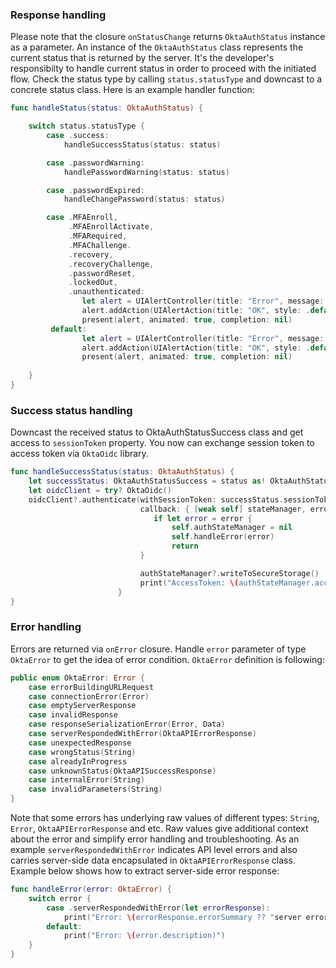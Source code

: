 ### Response handling

Please note that the closure `onStatusChange` returns `OktaAuthStatus` instance as a parameter. An instance of the `OktaAuthStatus` class represents the current status that is returned by the server. It's the developer's responsibilty to handle current status in order to proceed with the initiated flow. Check the status type by calling `status.statusType` and downcast to a concrete status class. Here is an example handler function:

```swift
func handleStatus(status: OktaAuthStatus) {

    switch status.statusType {
        case .success:
            handleSuccessStatus(status: status)

        case .passwordWarning:
            handlePasswordWarning(status: status)

        case .passwordExpired:
            handleChangePassword(status: status)

        case .MFAEnroll,
             .MFAEnrollActivate,
             .MFARequired,
             .MFAChallenge.
             .recovery,
             .recoveryChallenge,
             .passwordReset,
             .lockedOut,
             .unauthenticated:
                let alert = UIAlertController(title: "Error", message: "Not implemented", preferredStyle: .alert)
                alert.addAction(UIAlertAction(title: "OK", style: .default, handler: nil))
                present(alert, animated: true, completion: nil)
         default:
                let alert = UIAlertController(title: "Error", message: "Unknown status - \(status.statusType.rawValue)", preferredStyle: .alert)
                alert.addAction(UIAlertAction(title: "OK", style: .default, handler: nil))
                present(alert, animated: true, completion: nil)
             
    }
}
```

### Success status handling

Downcast the received status to OktaAuthStatusSuccess class and get access to `sessionToken` property. You now can exchange session token to access token via `OktaOidc` library.

```swift
func handleSuccessStatus(status: OktaAuthStatus) {
    let successStatus: OktaAuthStatusSuccess = status as! OktaAuthStatusSuccess
    let oidcClient = try? OktaOidc()
    oidcClient?.authenticate(withSessionToken: successStatus.sessionToken!,
                             callback: { [weak self] stateManager, error in
                                if let error = error {
                                    self.authStateManager = nil
                                    self.handleError(error)
                                    return
                             }

                             authStateManager?.writeToSecureStorage()
                             print("AccessToken: \(authStateManager.accessToken)")
                        }
}
```

### Error handling

Errors are returned via `onError` closure. Handle `error` parameter of type `OktaError` to get the idea of error condition. `OktaError` definition is following:

```swift
public enum OktaError: Error {
    case errorBuildingURLRequest
    case connectionError(Error)
    case emptyServerResponse
    case invalidResponse
    case responseSerializationError(Error, Data)
    case serverRespondedWithError(OktaAPIErrorResponse)
    case unexpectedResponse
    case wrongStatus(String)
    case alreadyInProgress
    case unknownStatus(OktaAPISuccessResponse)
    case internalError(String)
    case invalidParameters(String)
}
```
Note that some errors has underlying raw values of different types: `String`, `Error`, `OktaAPIErrorResponse` and etc. Raw values give additional context about the error and simplify error handling and troubleshooting. As an example `serverRespondedWithError` indicates API level errors and also carries server-side data encapsulated in `OktaAPIErrorResponse` class. Example below shows how to extract server-side error response:

```swift
func handleError(error: OktaError) {
    switch error {
        case .serverRespondedWithError(let errorResponse):
            print("Error: \(errorResponse.errorSummary ?? "server error")")
        default:
            print("Error: \(error.description)")
    }
}
```

